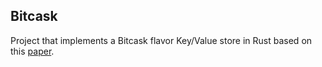 ## Bitcask

Project that implements a Bitcask flavor Key/Value store in Rust based on this [paper](!https://riak.com/assets/bitcask-intro.pdf).

